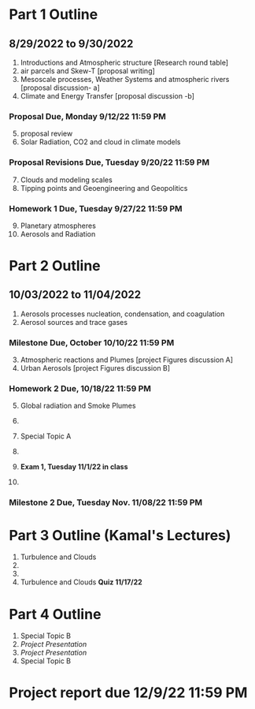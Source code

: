# Part 1 Outline
## 8/29/2022 to 9/30/2022

1. Introductions and Atmospheric structure [Research round table]
2. air parcels and Skew-T [proposal writing]
3. Mesoscale processes, Weather Systems and atmospheric rivers [proposal discussion- a]
4. Climate and Energy Transfer [proposal discussion -b]
### Proposal Due, Monday 9/12/22 11:59 PM
5. proposal review
6. Solar Radiation, CO2 and cloud in climate models
### Proposal Revisions Due, Tuesday 9/20/22 11:59 PM
7. Clouds and modeling scales
8. Tipping points and Geoengineering and Geopolitics 
### Homework 1 Due, Tuesday 9/27/22 11:59 PM
9. Planetary atmospheres
10. Aerosols and Radiation

# Part 2 Outline
## 10/03/2022 to 11/04/2022
1. Aerosols processes nucleation, condensation, and coagulation
2. Aerosol sources and trace gases
### Milestone Due, October 10/10/22 11:59 PM
3. Atmospheric reactions and Plumes [project Figures discussion A]
4. Urban Aerosols [project Figures discussion B]
### Homework 2 Due, 10/18/22 11:59 PM
5. Global radiation and Smoke Plumes
6. 
7. Special Topic A
8. 

9. **Exam 1, Tuesday 11/1/22 in class**
10. 

### Milestone 2 Due, Tuesday Nov. 11/08/22 11:59 PM

# Part 3 Outline (Kamal's Lectures)
1. Turbulence and Clouds 
2.
3.
4. Turbulence and Clouds **Quiz 11/17/22**

# Part 4 Outline

1. Special Topic B
2. *Project Presentation*
3. *Project Presentation*
4. Special Topic B

# Project report due 12/9/22 11:59 PM
